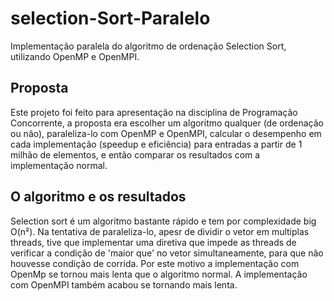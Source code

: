 # selection-Sort-Paralelo
Implementação paralela do algoritmo de ordenação Selection Sort, utilizando OpenMP e OpenMPI.
## Proposta
Este projeto foi feito para apresentação na disciplina de Programação Concorrente, a proposta era escolher um algoritmo qualquer (de ordenação ou não), paraleliza-lo com OpenMP e OpenMPI, calcular o desempenho em cada implementação (speedup e eficiência) para entradas a partir de 1 milhão de elementos, e então comparar os resultados com a implementação normal.
## O algoritmo e os resultados
Selection sort é um algoritmo bastante rápido e tem por complexidade big O(n²). Na tentativa de paraleliza-lo, apesr de dividir o vetor em multiplas threads, tive que implementar uma diretiva que impede as threads de verificar a condição de 'maior que' no vetor simultaneamente, para que não houvesse condição de corrida. Por este motivo a implementação com OpenMp se tornou mais lenta que o algoritmo normal. A implementação com OpenMPI também acabou se tornando mais lenta. 

